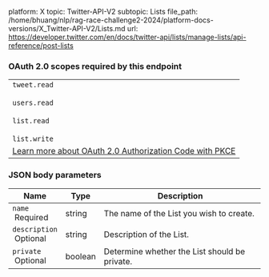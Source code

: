 platform: X
topic: Twitter-API-V2
subtopic: Lists
file_path: /home/bhuang/nlp/rag-race-challenge2-2024/platform-docs-versions/X_Twitter-API-V2/Lists.md
url: https://developer.twitter.com/en/docs/twitter-api/lists/manage-lists/api-reference/post-lists

### OAuth 2.0 scopes required by this endpoint

|     |
| --- |
| `tweet.read`<br><br>`users.read`<br><br>`list.read`<br><br>`list.write` |
| [Learn more about OAuth 2.0 Authorization Code with PKCE](https://developer.twitter.com/en/docs/twitter-api/oauth2) |

### JSON body parameters

| Name | Type | Description |
| --- | --- | --- |
| `name`  <br> Required | string | The name of the List you wish to create. |
| `description`  <br> Optional | string | Description of the List. |
| `private`  <br> Optional | boolean | Determine whether the List should be private. |